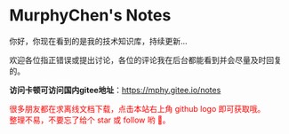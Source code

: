 <h1>MurphyChen's Notes</h1>


你好，你现在看到的是我的技术知识库，持续更新...

欢迎各位指正错误或提出讨论，各位的评论我在后台都能看到并会尽量及时回复的。

**访问卡顿可访问国内gitee地址**：https://mphy.gitee.io/notes

<font color=red>很多朋友都在求离线文档下载，点击本站右上角 github logo 即可获取哦。<br>整理不易，不要忘了给个 star 或 follow 哟 🎈。</font>